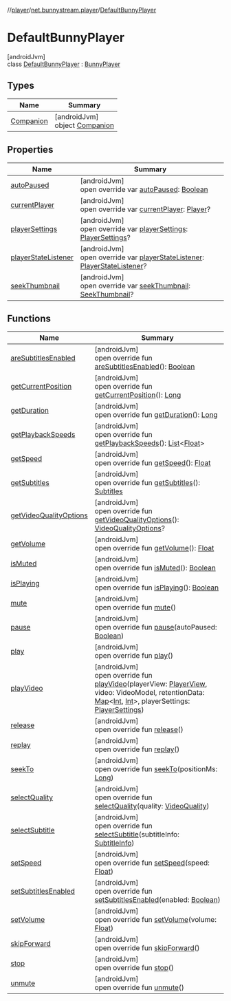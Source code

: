 //[player](../../../index.md)/[net.bunnystream.player](../index.md)/[DefaultBunnyPlayer](index.md)

# DefaultBunnyPlayer

[androidJvm]\
class [DefaultBunnyPlayer](index.md) : [BunnyPlayer](../../net.bunnystream.player.common/-bunny-player/index.md)

## Types

| Name | Summary |
|---|---|
| [Companion](-companion/index.md) | [androidJvm]<br>object [Companion](-companion/index.md) |

## Properties

| Name | Summary |
|---|---|
| [autoPaused](auto-paused.md) | [androidJvm]<br>open override var [autoPaused](auto-paused.md): [Boolean](https://kotlinlang.org/api/latest/jvm/stdlib/kotlin/-boolean/index.html) |
| [currentPlayer](current-player.md) | [androidJvm]<br>open override var [currentPlayer](current-player.md): [Player](https://developer.android.com/reference/kotlin/androidx/media3/common/Player.html)? |
| [playerSettings](player-settings.md) | [androidJvm]<br>open override var [playerSettings](player-settings.md): [PlayerSettings](../../../../sdk/sdk/net.bunnystream.androidsdk.settings.domain.model/-player-settings/index.md)? |
| [playerStateListener](player-state-listener.md) | [androidJvm]<br>open override var [playerStateListener](player-state-listener.md): [PlayerStateListener](../-player-state-listener/index.md)? |
| [seekThumbnail](seek-thumbnail.md) | [androidJvm]<br>open override var [seekThumbnail](seek-thumbnail.md): [SeekThumbnail](../../net.bunnystream.player.model/-seek-thumbnail/index.md)? |

## Functions

| Name | Summary |
|---|---|
| [areSubtitlesEnabled](are-subtitles-enabled.md) | [androidJvm]<br>open override fun [areSubtitlesEnabled](are-subtitles-enabled.md)(): [Boolean](https://kotlinlang.org/api/latest/jvm/stdlib/kotlin/-boolean/index.html) |
| [getCurrentPosition](get-current-position.md) | [androidJvm]<br>open override fun [getCurrentPosition](get-current-position.md)(): [Long](https://kotlinlang.org/api/latest/jvm/stdlib/kotlin/-long/index.html) |
| [getDuration](get-duration.md) | [androidJvm]<br>open override fun [getDuration](get-duration.md)(): [Long](https://kotlinlang.org/api/latest/jvm/stdlib/kotlin/-long/index.html) |
| [getPlaybackSpeeds](get-playback-speeds.md) | [androidJvm]<br>open override fun [getPlaybackSpeeds](get-playback-speeds.md)(): [List](https://kotlinlang.org/api/latest/jvm/stdlib/kotlin.collections/-list/index.html)&lt;[Float](https://kotlinlang.org/api/latest/jvm/stdlib/kotlin/-float/index.html)&gt; |
| [getSpeed](get-speed.md) | [androidJvm]<br>open override fun [getSpeed](get-speed.md)(): [Float](https://kotlinlang.org/api/latest/jvm/stdlib/kotlin/-float/index.html) |
| [getSubtitles](get-subtitles.md) | [androidJvm]<br>open override fun [getSubtitles](get-subtitles.md)(): [Subtitles](../../net.bunnystream.player.model/-subtitles/index.md) |
| [getVideoQualityOptions](get-video-quality-options.md) | [androidJvm]<br>open override fun [getVideoQualityOptions](get-video-quality-options.md)(): [VideoQualityOptions](../../net.bunnystream.player.model/-video-quality-options/index.md)? |
| [getVolume](get-volume.md) | [androidJvm]<br>open override fun [getVolume](get-volume.md)(): [Float](https://kotlinlang.org/api/latest/jvm/stdlib/kotlin/-float/index.html) |
| [isMuted](is-muted.md) | [androidJvm]<br>open override fun [isMuted](is-muted.md)(): [Boolean](https://kotlinlang.org/api/latest/jvm/stdlib/kotlin/-boolean/index.html) |
| [isPlaying](is-playing.md) | [androidJvm]<br>open override fun [isPlaying](is-playing.md)(): [Boolean](https://kotlinlang.org/api/latest/jvm/stdlib/kotlin/-boolean/index.html) |
| [mute](mute.md) | [androidJvm]<br>open override fun [mute](mute.md)() |
| [pause](pause.md) | [androidJvm]<br>open override fun [pause](pause.md)(autoPaused: [Boolean](https://kotlinlang.org/api/latest/jvm/stdlib/kotlin/-boolean/index.html)) |
| [play](play.md) | [androidJvm]<br>open override fun [play](play.md)() |
| [playVideo](play-video.md) | [androidJvm]<br>open override fun [playVideo](play-video.md)(playerView: [PlayerView](https://developer.android.com/reference/kotlin/androidx/media3/ui/PlayerView.html), video: VideoModel, retentionData: [Map](https://kotlinlang.org/api/latest/jvm/stdlib/kotlin.collections/-map/index.html)&lt;[Int](https://kotlinlang.org/api/latest/jvm/stdlib/kotlin/-int/index.html), [Int](https://kotlinlang.org/api/latest/jvm/stdlib/kotlin/-int/index.html)&gt;, playerSettings: [PlayerSettings](../../../../sdk/sdk/net.bunnystream.androidsdk.settings.domain.model/-player-settings/index.md)) |
| [release](release.md) | [androidJvm]<br>open override fun [release](release.md)() |
| [replay](replay.md) | [androidJvm]<br>open override fun [replay](replay.md)() |
| [seekTo](seek-to.md) | [androidJvm]<br>open override fun [seekTo](seek-to.md)(positionMs: [Long](https://kotlinlang.org/api/latest/jvm/stdlib/kotlin/-long/index.html)) |
| [selectQuality](select-quality.md) | [androidJvm]<br>open override fun [selectQuality](select-quality.md)(quality: [VideoQuality](../../net.bunnystream.player.model/-video-quality/index.md)) |
| [selectSubtitle](select-subtitle.md) | [androidJvm]<br>open override fun [selectSubtitle](select-subtitle.md)(subtitleInfo: [SubtitleInfo](../../net.bunnystream.player.model/-subtitle-info/index.md)) |
| [setSpeed](set-speed.md) | [androidJvm]<br>open override fun [setSpeed](set-speed.md)(speed: [Float](https://kotlinlang.org/api/latest/jvm/stdlib/kotlin/-float/index.html)) |
| [setSubtitlesEnabled](set-subtitles-enabled.md) | [androidJvm]<br>open override fun [setSubtitlesEnabled](set-subtitles-enabled.md)(enabled: [Boolean](https://kotlinlang.org/api/latest/jvm/stdlib/kotlin/-boolean/index.html)) |
| [setVolume](set-volume.md) | [androidJvm]<br>open override fun [setVolume](set-volume.md)(volume: [Float](https://kotlinlang.org/api/latest/jvm/stdlib/kotlin/-float/index.html)) |
| [skipForward](skip-forward.md) | [androidJvm]<br>open override fun [skipForward](skip-forward.md)() |
| [stop](stop.md) | [androidJvm]<br>open override fun [stop](stop.md)() |
| [unmute](unmute.md) | [androidJvm]<br>open override fun [unmute](unmute.md)() |
